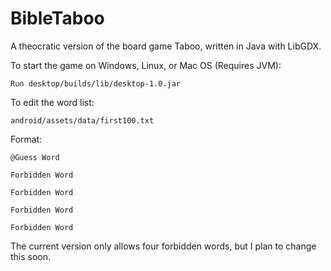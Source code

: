 # BibleTaboo
A theocratic version of the board game Taboo, written in Java with LibGDX.

To start the game on Windows, Linux, or Mac OS (Requires JVM):

`Run desktop/builds/lib/desktop-1.0.jar`

To edit the word list:

`android/assets/data/first100.txt`

Format:
```
@Guess Word

Forbidden Word

Forbidden Word

Forbidden Word

Forbidden Word
```

The current version only allows four forbidden words, but I plan to change this soon.

